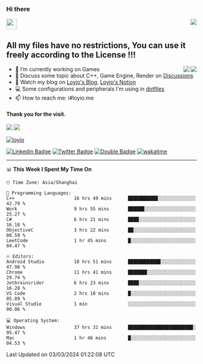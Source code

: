 <h3 align="left">Hi there</h3>
<img src='https://em-content.zobj.net/source/animated-noto-color-emoji/356/waving-hand_light-skin-tone_1f44b-1f3fb_1f3fb.gif' width='28' />
<a align="right" href="https://github.com/loyio/loyio/blob/master/STAR/README.md"><img align="right" src="https://img.shields.io/badge/LOYIO-STAR-green" /></a>

## All my files have no restrictions, You can use it freely according to the License !!!

<a href="https://github.com/loyio#gh-light-mode-only">
     <img align="right"  src="https://loy-readme.vercel.app/api/top-langs/?username=loyio&langs_count=6&hide=css,html,jupyter%20notebook" />
</a>

<a href="https://github.com/loyio#gh-dark-mode-only">
  <img align="right"  src="https://loy-readme.vercel.app/api/top-langs/?username=loyio&langs_count=6&theme=slateorange&hide=css,html,jupyter%20notebook" />
</a>



- 🔭 I’m currently working on Games
- 💬 Discuss some topic about C++, Game Engine, Render on [Discussions](https://github.com/loyio/loyio/discussions)
- 📔 Watch my blog on [Loyio's Blog](https://loyio.me), [Loyio's Notion](https://loyio.notion.site/loyio/Loyio-s-Dashboard-2f56bd29222a445ea9d9e8802a1ac83b)
- 💻 Some configurations and peripherals I'm using in [dotfiles](https://github.com/loyio/dotfiles)
- 📫 How to reach me: i#loyio.me


#### Thank you for the visit.
<img src="http://profile-counter.glitch.me/loyio/count.svg" />

<img src="https://loy-readme.vercel.app/api?username=loyio&show_icons=true&hide=stars&include_all_commits=true&hide_title=true&theme=slateorange" />

     

[![loyio](https://github-profile-trophy.vercel.app/?username=loyio&theme=onedark&column=4)](https://github.com/loyio)

[![Linkedin Badge](https://img.shields.io/badge/-@loyio-0077b5?style=flat-square&logo=Linkedin&logoColor=white&labelColor=0077b5&link=https://www.linkedin.com/in/loyio-hex-363172158/)](https://www.linkedin.com/in/loyio-hex-363172158/)
[![Twitter Badge](https://img.shields.io/badge/-@loyiome-000000?style=flat-square&labelColor=000000&logo=x&logoColor=white&link=https://twitter.com/loyiome)](https://twitter.com/loyiome)
[![Double Badge](https://img.shields.io/badge/@loyio-007722?style=flat&logo=Douban&logoColor=white)](https://www.douban.com/people/susmote)
[![wakatime](https://wakatime.com/badge/user/c0ddc104-5a20-41d1-ab9a-c4d9ea20a4d9.svg)](https://wakatime.com/@c0ddc104-5a20-41d1-ab9a-c4d9ea20a4d9)

-------
<!--START_SECTION:waka-->
📊 **This Week I Spent My Time On** 

```text
🕑︎ Time Zone: Asia/Shanghai

💬 Programming Languages: 
C++                      16 hrs 49 mins      ███████████░░░░░░░░░░░░░░   42.79 % 
Work                     9 hrs 55 mins       ██████░░░░░░░░░░░░░░░░░░░   25.27 % 
C#                       6 hrs 21 mins       ████░░░░░░░░░░░░░░░░░░░░░   16.18 % 
ObjectiveC               3 hrs 22 mins       ██░░░░░░░░░░░░░░░░░░░░░░░   08.59 % 
LeetCode                 1 hr 45 mins        █░░░░░░░░░░░░░░░░░░░░░░░░   04.47 % 

🔥 Editors: 
Android Studio           18 hrs 51 mins      ████████████░░░░░░░░░░░░░   47.98 % 
Chrome                   11 hrs 41 mins      ███████░░░░░░░░░░░░░░░░░░   29.74 % 
Jetbrainsrider           6 hrs 23 mins       ████░░░░░░░░░░░░░░░░░░░░░   16.28 % 
VS Code                  2 hrs 18 mins       █░░░░░░░░░░░░░░░░░░░░░░░░   05.89 % 
Visual Studio            1 min               ░░░░░░░░░░░░░░░░░░░░░░░░░   00.06 % 

💻 Operating System: 
Windows                  37 hrs 31 mins      ████████████████████████░   95.47 % 
Mac                      1 hr 46 mins        █░░░░░░░░░░░░░░░░░░░░░░░░   04.53 % 
```


 Last Updated on 03/03/2024 01:22:08 UTC
<!--END_SECTION:waka-->
